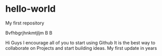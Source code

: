 # hello-world
My first repository



Bvfhbgrjhnkmtjljm
B
B

Hi Guys
I encourage all of you to start using Github
It is the best way to collaborate on Projects and start building ideas.
My first update in years
